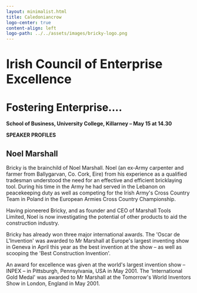```yaml
---
layout: minimalist.html
title: Caledoniancrow
logo-center: true
content-align: left
logo-path: ../../assets/images/bricky-logo.png
---
```

# <big>Irish Council of Enterprise Excellence</big>
# Fostering Enterprise....

**School of Business, University College, Killarney – May 15 at 14.30**

**SPEAKER PROFILES**

## Noel Marshall

Bricky is the brainchild of Noel Marshall. Noel (an ex-Army carpenter and farmer from Ballygarvan, Co. Cork, Eire) from his experience as a qualified tradesman understood the need for an effective and efficient bricklaying tool. During his time in the Army he had served in the Lebanon on peacekeeping duty as well as competing for the Irish Army's Cross Country Team in Poland in the European Armies Cross Country Championship.

Having pioneered Bricky, and as founder and CEO of Marshall Tools Limited, Noel is now investigating the potential of other products to aid the construction industry.

Bricky has already won three major international awards. The 'Oscar de L'Invention' was awarded to Mr Marshall at Europe's largest inventing show in Geneva in April this year as the best invention at the show – as well as scooping the 'Best Construction Invention'.

An award for excellence was given at the world's largest invention show – INPEX – in Pittsburgh, Pennsylvania, USA in May 2001\. The 'International Gold Medal' was awarded to Mr Marshall at the Tomorrow's World Inventors Show in London, England in May 2001.
